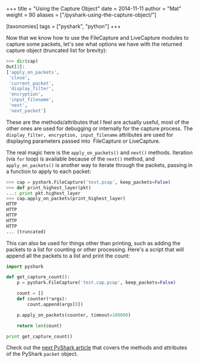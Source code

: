 +++
title = "Using the Capture Object"
date = 2014-11-11
author = "Mat"
weight = 90
aliases = ["/pyshark-using-the-capture-object/"]

[taxonomies]
tags = ["pyshark", "python"]
+++

Now that we know how to use the FileCapture and LiveCapture modules to capture some packets, let's see what options we have with the returned capture object (truncated list for brevity):

```python
>>> dir(cap)
Out[3]:
['apply_on_packets',
 'close',
 'current_packet',
 'display_filter',
 'encryption',
 'input_filename',
 'next',
 'next_packet']
 ```

<!-- more -->
These are the methods/attributes that I feel are actually useful, most of the other ones are used for debugging or internally for the capture process. The `display_filter, encryption, input_filename` attributes are used for displaying parameters passed into  FileCapture or LiveCapture.

The real magic here is the `apply_on_packets()` and `next()` methods. Iteration (via `for` loop) is available because of the `next()` method, and `apply_on_packets()` is another way to iterate through the packets, passing in a function to apply to each packet:

```python
>>> cap = pyshark.FileCapture('test.pcap', keep_packets=False)
>>> def print_highest_layer(pkt)
...: print pkt.highest_layer
>>> cap.apply_on_packets(print_highest_layer)
HTTP
HTTP
HTTP
HTTP
HTTP
... (truncated)
```

This can also be used for things other than printing, such as adding the packets to a list for counting or other processing. Here's a script that will append all the packets to a list and print the count:

```python
import pyshark

def get_capture_count():
    p = pyshark.FileCapture('test.cap.pcap', keep_packets=False)

    count = []
    def counter(*args):
        count.append(args[0])

    p.apply_on_packets(counter, timeout=100000)

    return len(count)

print get_capture_count()
```

Check out the [next PyShark article](../packet-object "PyShark – Using the packet Object") that covers the methods and attributes of the PyShark `packet` object.